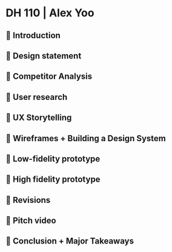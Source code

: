# DH 110 | Alex Yoo 

## :small_blue_diamond: Introduction 
## :small_blue_diamond: Design statement
## :small_blue_diamond: Competitor Analysis
## :small_blue_diamond: User research 
## :small_blue_diamond: UX Storytelling 
## :small_blue_diamond: Wireframes + Building a Design System 
## :small_blue_diamond: Low-fidelity prototype 
## :small_blue_diamond: High fidelity prototype
## :small_blue_diamond: Revisions 
## :small_blue_diamond: Pitch video 
## :small_blue_diamond: Conclusion + Major Takeaways

